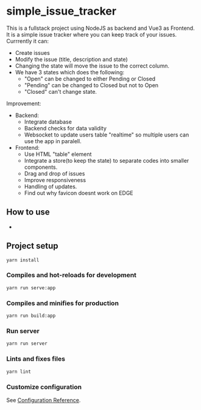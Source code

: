 # simple_issue_tracker

This is a fullstack project using NodeJS as backend and Vue3 as Frontend.
It is a simple issue tracker where you can keep track of your issues.
Currrently it can:

- Create issues
- Modify the issue (title, description and state)
- Changing the state will move the issue to the correct column.
- We have 3 states which does the following:
  - "Open" can be changed to either Pending or Closed
  - "Pending" can be changed to Closed but not to Open
  - "Closed" can't change state.

Improvement:

- Backend:
  - Integrate database
  - Backend checks for data validity
  - Websocket to update users table "realtime" so multiple users can use the app in paralell.
- Frontend:
  - Use HTML "table" element
  - Integrate a store(to keep the state) to separate codes into smaller components.
  - Drag and drop of issues
  - Improve responsiveness
  - Handling of updates.
  - Find out why favicon doesnt work on EDGE

## How to use

-

## Project setup

```
yarn install
```

### Compiles and hot-reloads for development

```
yarn run serve:app
```

### Compiles and minifies for production

```
yarn run build:app
```

### Run server

```
yarn run server
```

### Lints and fixes files

```
yarn lint
```

### Customize configuration

See [Configuration Reference](https://cli.vuejs.org/config/).
